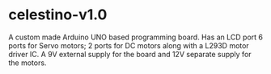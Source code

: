 # celestino-v1.0
A custom made Arduino UNO based programming board.
Has an LCD port 6 ports for Servo motors; 2 ports for DC motors along with a L293D motor driver IC.
A 9V external supply for the board and 12V separate supply for the motors.

